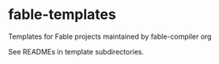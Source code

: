 # fable-templates
Templates for Fable projects maintained by fable-compiler org

See READMEs in template subdirectories.
